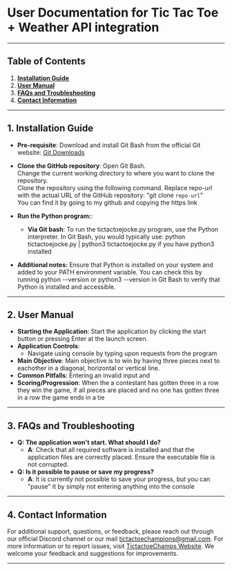 # User Documentation for Tic Tac Toe + Weather API integration
___

## Table of Contents
1. **[Installation Guide](#1-installation-guide)**
2. **[User Manual](#2-user-manual)**
3. **[FAQs and Troubleshooting](#3-faqs-and-troubleshooting)**
4. **[Contact Information](#4-contact-information)**

---

## 1. Installation Guide
- **Pre-requisite**: Download and install Git Bash from the official Git website: [Git Downloads](https://git-scm.com/downloads)
- **Clone the GitHub repository**: Open Git Bash.  
Change the current working directory to where you want to clone the repository.  
Clone the repository using the following command. Replace repo-url with the actual URL of the GitHub repository: "git clone `repo-url`"  
You can find it by going to my github and copying the https link 
- **Run the Python program:**:
  - **Via Git bash**: To run the tictactoejocke.py program, use the Python interpreter. In Git Bash, you would typically use: python tictactoejocke.py | python3 tictactoejocke.py if you have python3 installed
    
- **Additional notes:**
  Ensure that Python is installed on your system and added to your PATH environment variable. You can check this by running python --version or python3 --version in Git Bash to verify that Python is installed and accessible.  

---

## 2. User Manual
- **Starting the Application**: Start the application by clicking the start button or pressing Enter at the launch screen.
- **Application Controls**:
  - Navigate using console by typing upon requests from the program
- **Main Objective**: Main objective is to win by having three pieces next to eachother in a diagonal, horizontal or vertical line.
- **Common Pitfalls**: Entering an invalid input and 
- **Scoring/Progression**: When the a contestant has gotten three in a row they win the game, if all pieces are placed and no one has gotten three in a row the game ends in a tie 

---

## 3. FAQs and Troubleshooting
- **Q: The application won't start. What should I do?**
  - **A**: Check that all required software is installed and that the application files are correctly placed. Ensure the executable file is not corrupted.
- **Q: Is it possible to pause or save my progress?**
  - **A**: It is currently not possible to save your progress, but you can "pause" it by simply not entering anything into the console

---

## 4. Contact Information
For additional support, questions, or feedback, please reach out through our official Discord channel or our mail tictactoechampions@gmail.com. For more information or to report issues, visit [TictactoeChamps Website](https://tictactoefree.com/rules). We welcome your feedback and suggestions for improvements.

---
